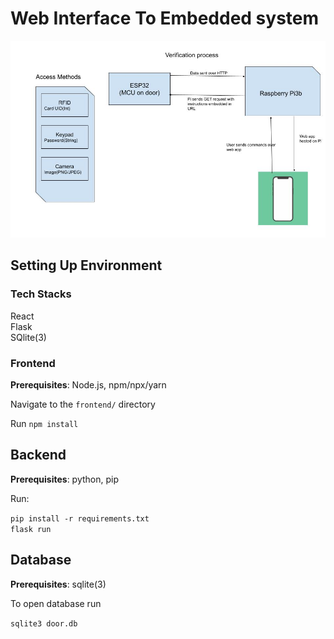 # Web Interface To Embedded system
<img src="/static/flow.jpg">

## Setting Up Environment
### Tech Stacks
React<br>
Flask<br>
SQlite(3)
### Frontend
<strong>Prerequisites</strong>: Node.js, npm/npx/yarn

Navigate to the `frontend/` directory

Run `npm install`


## Backend
<strong>Prerequisites</strong>: python, pip

Run:

`pip install -r requirements.txt`<br>
`flask run`

## Database
<strong>Prerequisites</strong>: sqlite(3)

To open database run

` sqlite3 door.db `